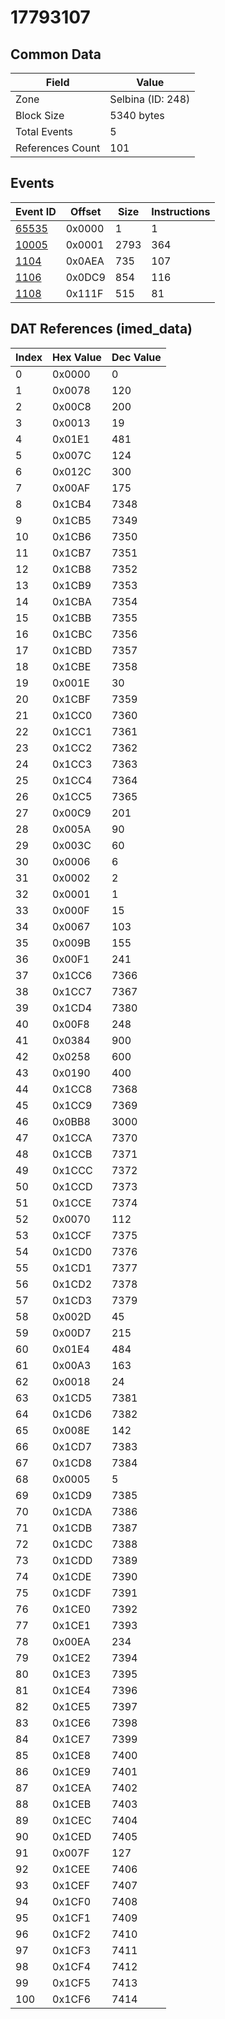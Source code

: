 # 17793107

## Common Data

| Field            | Value             |
|------------------|-------------------|
| Zone             | Selbina (ID: 248) |
| Block Size       | 5340 bytes        |
| Total Events     | 5                 |
| References Count | 101               |

## Events

| Event ID            | Offset   |   Size |   Instructions |
|---------------------|----------|--------|----------------|
| [65535](./65535.md) | 0x0000   |      1 |              1 |
| [10005](./10005.md) | 0x0001   |   2793 |            364 |
| [1104](./1104.md)   | 0x0AEA   |    735 |            107 |
| [1106](./1106.md)   | 0x0DC9   |    854 |            116 |
| [1108](./1108.md)   | 0x111F   |    515 |             81 |

## DAT References (imed_data)

|   Index | Hex Value   |   Dec Value |
|---------|-------------|-------------|
|       0 | 0x0000      |           0 |
|       1 | 0x0078      |         120 |
|       2 | 0x00C8      |         200 |
|       3 | 0x0013      |          19 |
|       4 | 0x01E1      |         481 |
|       5 | 0x007C      |         124 |
|       6 | 0x012C      |         300 |
|       7 | 0x00AF      |         175 |
|       8 | 0x1CB4      |        7348 |
|       9 | 0x1CB5      |        7349 |
|      10 | 0x1CB6      |        7350 |
|      11 | 0x1CB7      |        7351 |
|      12 | 0x1CB8      |        7352 |
|      13 | 0x1CB9      |        7353 |
|      14 | 0x1CBA      |        7354 |
|      15 | 0x1CBB      |        7355 |
|      16 | 0x1CBC      |        7356 |
|      17 | 0x1CBD      |        7357 |
|      18 | 0x1CBE      |        7358 |
|      19 | 0x001E      |          30 |
|      20 | 0x1CBF      |        7359 |
|      21 | 0x1CC0      |        7360 |
|      22 | 0x1CC1      |        7361 |
|      23 | 0x1CC2      |        7362 |
|      24 | 0x1CC3      |        7363 |
|      25 | 0x1CC4      |        7364 |
|      26 | 0x1CC5      |        7365 |
|      27 | 0x00C9      |         201 |
|      28 | 0x005A      |          90 |
|      29 | 0x003C      |          60 |
|      30 | 0x0006      |           6 |
|      31 | 0x0002      |           2 |
|      32 | 0x0001      |           1 |
|      33 | 0x000F      |          15 |
|      34 | 0x0067      |         103 |
|      35 | 0x009B      |         155 |
|      36 | 0x00F1      |         241 |
|      37 | 0x1CC6      |        7366 |
|      38 | 0x1CC7      |        7367 |
|      39 | 0x1CD4      |        7380 |
|      40 | 0x00F8      |         248 |
|      41 | 0x0384      |         900 |
|      42 | 0x0258      |         600 |
|      43 | 0x0190      |         400 |
|      44 | 0x1CC8      |        7368 |
|      45 | 0x1CC9      |        7369 |
|      46 | 0x0BB8      |        3000 |
|      47 | 0x1CCA      |        7370 |
|      48 | 0x1CCB      |        7371 |
|      49 | 0x1CCC      |        7372 |
|      50 | 0x1CCD      |        7373 |
|      51 | 0x1CCE      |        7374 |
|      52 | 0x0070      |         112 |
|      53 | 0x1CCF      |        7375 |
|      54 | 0x1CD0      |        7376 |
|      55 | 0x1CD1      |        7377 |
|      56 | 0x1CD2      |        7378 |
|      57 | 0x1CD3      |        7379 |
|      58 | 0x002D      |          45 |
|      59 | 0x00D7      |         215 |
|      60 | 0x01E4      |         484 |
|      61 | 0x00A3      |         163 |
|      62 | 0x0018      |          24 |
|      63 | 0x1CD5      |        7381 |
|      64 | 0x1CD6      |        7382 |
|      65 | 0x008E      |         142 |
|      66 | 0x1CD7      |        7383 |
|      67 | 0x1CD8      |        7384 |
|      68 | 0x0005      |           5 |
|      69 | 0x1CD9      |        7385 |
|      70 | 0x1CDA      |        7386 |
|      71 | 0x1CDB      |        7387 |
|      72 | 0x1CDC      |        7388 |
|      73 | 0x1CDD      |        7389 |
|      74 | 0x1CDE      |        7390 |
|      75 | 0x1CDF      |        7391 |
|      76 | 0x1CE0      |        7392 |
|      77 | 0x1CE1      |        7393 |
|      78 | 0x00EA      |         234 |
|      79 | 0x1CE2      |        7394 |
|      80 | 0x1CE3      |        7395 |
|      81 | 0x1CE4      |        7396 |
|      82 | 0x1CE5      |        7397 |
|      83 | 0x1CE6      |        7398 |
|      84 | 0x1CE7      |        7399 |
|      85 | 0x1CE8      |        7400 |
|      86 | 0x1CE9      |        7401 |
|      87 | 0x1CEA      |        7402 |
|      88 | 0x1CEB      |        7403 |
|      89 | 0x1CEC      |        7404 |
|      90 | 0x1CED      |        7405 |
|      91 | 0x007F      |         127 |
|      92 | 0x1CEE      |        7406 |
|      93 | 0x1CEF      |        7407 |
|      94 | 0x1CF0      |        7408 |
|      95 | 0x1CF1      |        7409 |
|      96 | 0x1CF2      |        7410 |
|      97 | 0x1CF3      |        7411 |
|      98 | 0x1CF4      |        7412 |
|      99 | 0x1CF5      |        7413 |
|     100 | 0x1CF6      |        7414 |
